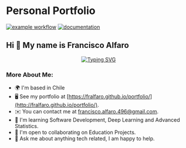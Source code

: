 # Personal Portfolio

[![example workflow](https://github.com/fralfaro/portfolio/actions/workflows/documentation.yml/badge.svg)](https://github.com/fralfaro/portfolio/actions)
[![documentation](https://img.shields.io/badge/🌐-Portfolio-blue)](https://fralfaro.github.io/portfolio/)

## Hi 👋 My name is Francisco Alfaro

<p align="center">
    <a href="https://git.io/typing-svg"><img src="https://readme-typing-svg.herokuapp.com?font=Fira+Code&size=25&duration=3000&pause=1000&color=22&center=true&vCenter=true&width=477&lines=Developer,+Speaker,+Teacher;Open+Source+Contributor" alt="Typing SVG" /></a>
</p>

### More About Me:

* 🌍 I'm based in Chile
* 🖥️ See my portfolio at [https://fralfaro.github.io/portfolio/](http://fralfaro.github.io/portfolio/).
* ✉️ You can contact me at [francisco.alfaro.496@gmail.com](mailto:francisco.alfaro.496@gmail.com).
* 🧠 I'm learning Software Development, Deep Learning and Advanced Statistics.
* 🤝 I'm open to collaborating on Education Projects.
* 💬 Ask me about anything tech related, I am happy to help.